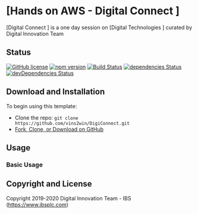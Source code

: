 # [Hands on AWS -  Digital Connect ]

[Digital Connect ] is a one day session on  [Digital Technologies ]  curated by Digital Innovation Team


## Status

[![GitHub license](https://img.shields.io/badge/license-MIT-blue.svg)](https://raw.githubusercontent.com/BlackrockDigital/startbootstrap-creative/master/LICENSE)
[![npm version](https://img.shields.io/npm/v/startbootstrap-creative.svg)](https://www.npmjs.com/package/startbootstrap-creative)
[![Build Status](https://travis-ci.org/BlackrockDigital/startbootstrap-creative.svg?branch=master)](https://travis-ci.org/BlackrockDigital/startbootstrap-creative)
[![dependencies Status](https://david-dm.org/BlackrockDigital/startbootstrap-creative/status.svg)](https://david-dm.org/BlackrockDigital/startbootstrap-creative)
[![devDependencies Status](https://david-dm.org/BlackrockDigital/startbootstrap-creative/dev-status.svg)](https://david-dm.org/BlackrockDigital/startbootstrap-creative?type=dev)

## Download and Installation

To begin using this template:

* Clone the repo: `git clone https://github.com/vins2win/DigiConnect.git`
* [Fork, Clone, or Download on GitHub](https://github.com/vins2win/DigiConnect)

## Usage

### Basic Usage



## Copyright and License

Copyright 2019-2020 Digital Innovation Team - IBS (https://www.ibsplc.com)
